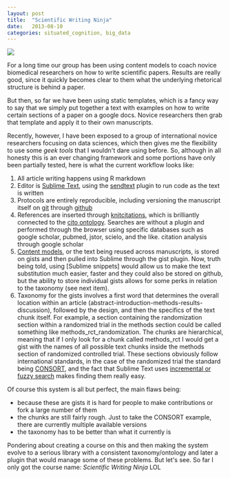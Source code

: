 ```yaml
---
layout: post
title:  "Scientific Writing Ninja"
date:   2013-08-10
categories: situated_cognition, big_data
---
```


![](http://img.gawkerassets.com/img/18dm2s5z4up57jpg/k-bigpic.jpg)

For a long time our group has been using content models to coach novice biomedical researchers on how to write scientific papers. Results are really good, since it quickly becomes clear to them what the underlying rhetorical structure is behind a paper.

But then, so far we have been using static templates, which is a fancy way to say that we simply put together a text with examples on how to write certain sections of a paper on a google docs. Novice researchers then grab that template and apply it to their own manuscripts. 

Recently, however, I have been exposed to a group of international novice researchers focusing on data sciences, which then gives me the flexibility to use some *geek tools* that I wouldn't dare using before. So, although in all honesty this is an ever changing framework and some portions have only been partially tested, here is what the current workflow looks like:

1. All article writing happens using R markdown
2. Editor is [Sublime Text](), using the [sendtext]() plugin to run code as the text is written
3. Protocols are entirely reproducible, including versioning the manuscript itself on [git]() through [github]()
4. References are inserted through [knitcitations](), which is brilliantly connected to the [cito ontology](). Searches are without a plugin and performed through the browser using specific databases such as google scholar, pubmed, jstor, scielo, and the like.
citation analysis through google scholar
4. [Content models](), or the text being reused across manuscripts, is stored on gists and then pulled into Sublime through the gist plugin. Now, truth being told, using [Sublime snippets] would allow us to make the text substitution much easier, faster and they could also be stored on github, but the ability to store individual gists allows for some perks in relation to the taxonomy (see next item).
5. Taxonomy for the gists involves a first word that determines the overall location within an article (abstract-introduction-methods-results-discussion), followed by the design, and then the specifics of the text chunk itself. For example, a section containing the randomization section within a randomized trial in the methods section could be called something like methods_rct_randomization. The chunks are hierarchical, meaning that if I only look for a chunk called methods_rct I would get a gist with the names of all possible text chunks inside the methods section of randomized controlled trial. These sections obviously follow international standards, in the case of the randomized trial the standard being [CONSORT](), and the fact that Sublime Text uses [incremental or fuzzy search]() makes finding them really easy.

Of course this system is all but perfect, the main flaws being:

* because these are gists it is hard for people to make contributions or fork a large number of them
* the chunks are still fairly rough. Just to take the CONSORT example, there are currently multiple available versions
* the taxonomy has to be better than what it currently is

Pondering about creating a course on this and then making the system evolve to a serious library with a consistent taxonomy/ontology and later a plugin that would manage some of these problems. But let's see. So far I only got the course name: *Scientific Writing Ninja* LOL
